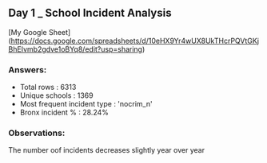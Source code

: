 ## Day 1 _ School Incident Analysis
[My Google Sheet] (https://docs.google.com/spreadsheets/d/10eHX9Yr4wUX8UkTHcrPQVtGKjBhEIvmb2gdve1oBYq8/edit?usp=sharing)

### Answers:
- Total rows : 6313
- Unique schools : 1369
- Most frequent incident type : 'nocrim_n'
- Bronx incident % : 28.24%

### Observations:
  The number oof incidents decreases slightly year over year
  
